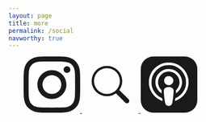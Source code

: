 ```yaml
---
layout: page
title: more
permalink: /social
navworthy: true
---
```

<div class="wrapper" style="text-align: center; width: 80%;">
<p>
    <a href="https://instagram.com/{{ site.instagram_username | cgi_escape | escape }}">
        <svg width="8em" height="8em" viewBox="0 0 24 24" class="bi bi-file-play" fill="currentColor" xmlns="http://www.w3.org/2000/svg">
            <path d="m12 0c-3.26 0-3.667.015-4.947.072-1.278.06-2.148.261-2.913.558-.789.306-1.459.717-2.126 1.384s-1.079 1.336-1.384 2.126c-.297.765-.499 1.635-.558 2.913-.06 1.28-.072 1.687-.072 4.947s.015 3.667.072 4.947c.06 1.277.261 2.148.558 2.913.306.788.717 1.459 1.384 2.126.667.666 1.336 1.079 2.126 1.384.766.296 1.636.499 2.913.558 1.28.06 1.687.072 4.947.072s3.667-.015 4.947-.072c1.277-.06 2.148-.262 2.913-.558.788-.306 1.459-.718 2.126-1.384.666-.667 1.079-1.335 1.384-2.126.296-.765.499-1.636.558-2.913.06-1.28.072-1.687.072-4.947s-.015-3.667-.072-4.947c-.06-1.277-.262-2.149-.558-2.913-.306-.789-.718-1.459-1.384-2.126-.667-.667-1.335-1.079-2.126-1.384-.765-.297-1.636-.499-2.913-.558-1.28-.06-1.687-.072-4.947-.072zm0 2.16c3.203 0 3.585.016 4.85.071 1.17.055 1.805.249 2.227.415.562.217.96.477 1.382.896.419.42.679.819.896 1.381.164.422.36 1.057.413 2.227.057 1.266.07 1.646.07 4.85s-.015 3.585-.074 4.85c-.061 1.17-.256 1.805-.421 2.227-.224.562-.479.96-.899 1.382-.419.419-.824.679-1.38.896-.42.164-1.065.36-2.235.413-1.274.057-1.649.07-4.859.07-3.211 0-3.586-.015-4.859-.074-1.171-.061-1.816-.256-2.236-.421-.569-.224-.96-.479-1.379-.899-.421-.419-.69-.824-.9-1.38-.165-.42-.359-1.065-.42-2.235-.045-1.26-.061-1.649-.061-4.844 0-3.196.016-3.586.061-4.861.061-1.17.255-1.814.42-2.234.21-.57.479-.96.9-1.381.419-.419.81-.689 1.379-.898.42-.166 1.051-.361 2.221-.421 1.275-.045 1.65-.06 4.859-.06l.045.03zm0 3.678c-3.405 0-6.162 2.76-6.162 6.162 0 3.405 2.76 6.162 6.162 6.162 3.405 0 6.162-2.76 6.162-6.162 0-3.405-2.76-6.162-6.162-6.162zm0 10.162c-2.21 0-4-1.79-4-4s1.79-4 4-4 4 1.79 4 4-1.79 4-4 4zm7.846-10.405c0 .795-.646 1.44-1.44 1.44-.795 0-1.44-.646-1.44-1.44s.646-1.439 1.44-1.439c.793-.001 1.44.645 1.44 1.439z"/>
        </svg>
    </a>
    <a href="/search">
        <svg width="8em" height="8em" viewBox="-4 -4 24 24" class="bi bi-search" fill="currentColor" xmlns="http://www.w3.org/2000/svg">
            <path fill-rule="evenodd" d="M10.442 10.442a1 1 0 0 1 1.415 0l3.85 3.85a1 1 0 0 1-1.414 1.415l-3.85-3.85a1 1 0 0 1 0-1.415z"/>
            <path fill-rule="evenodd" d="M6.5 12a5.5 5.5 0 1 0 0-11 5.5 5.5 0 0 0 0 11zM13 6.5a6.5 6.5 0 1 1-13 0 6.5 6.5 0 0 1 13 0z"/>
        </svg>
    </a> 
    <a href="{{ site.url }}">
        <svg width="8em" height="8em" viewBox="0 0 24 24" class="bi bi-question-circle" fill="currentColor" xmlns="http://www.w3.org/2000/svg">
            <path d="m5.34 0a5.328 5.328 0 0 0 -5.34 5.34v13.32a5.328 5.328 0 0 0 5.34 5.34h13.32a5.328 5.328 0 0 0 5.34-5.34v-13.32a5.328 5.328 0 0 0 -5.34-5.34zm6.525 2.568c2.336 0 4.448.902 6.056 2.587 1.224 1.272 1.912 2.619 2.264 4.392.12.59.12 2.2.007 2.864a8.506 8.506 0 0 1 -3.24 5.296c-.608.46-2.096 1.261-2.336 1.261-.088 0-.096-.091-.056-.46.072-.592.144-.715.48-.856.536-.224 1.448-.874 2.008-1.435a7.644 7.644 0 0 0 2.008-3.536c.208-.824.184-2.656-.048-3.504-.728-2.696-2.928-4.792-5.624-5.352-.784-.16-2.208-.16-3 0-2.728.56-4.984 2.76-5.672 5.528-.184.752-.184 2.584 0 3.336.456 1.832 1.64 3.512 3.192 4.512.304.2.672.408.824.472.336.144.408.264.472.856.04.36.03.464-.056.464-.056 0-.464-.176-.896-.384l-.04-.03c-2.472-1.216-4.056-3.274-4.632-6.012-.144-.706-.168-2.392-.03-3.04.36-1.74 1.048-3.1 2.192-4.304 1.648-1.737 3.768-2.656 6.128-2.656zm.134 2.81c.409.004.803.04 1.106.106 2.784.62 4.76 3.408 4.376 6.174-.152 1.114-.536 2.03-1.216 2.88-.336.43-1.152 1.15-1.296 1.15-.023 0-.048-.272-.048-.603v-.605l.416-.496c1.568-1.878 1.456-4.502-.256-6.224-.664-.67-1.432-1.064-2.424-1.246-.64-.118-.776-.118-1.448-.008-1.02.167-1.81.562-2.512 1.256-1.72 1.704-1.832 4.342-.264 6.222l.413.496v.608c0 .336-.027.608-.06.608-.03 0-.264-.16-.512-.36l-.034-.011c-.832-.664-1.568-1.842-1.872-2.997-.184-.698-.184-2.024.008-2.72.504-1.878 1.888-3.335 3.808-4.019.41-.145 1.133-.22 1.814-.211zm-.13 2.99c.31 0 .62.06.844.178.488.253.888.745 1.04 1.259.464 1.578-1.208 2.96-2.72 2.254h-.015c-.712-.331-1.096-.956-1.104-1.77 0-.733.408-1.371 1.112-1.745.224-.117.534-.176.844-.176zm-.011 4.728c.988-.004 1.706.349 1.97.97.198.464.124 1.932-.218 4.302-.232 1.656-.36 2.074-.68 2.356-.44.39-1.064.498-1.656.288h-.003c-.716-.257-.87-.605-1.164-2.644-.341-2.37-.416-3.838-.218-4.302.262-.616.974-.966 1.97-.97z"/>
        </svg>
    </a>
</p>

</div>
